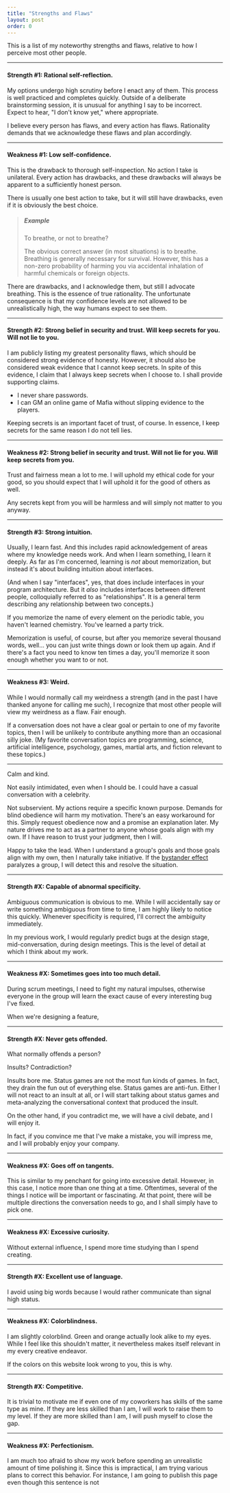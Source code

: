 ```yaml
---
title: "Strengths and Flaws"
layout: post
order: 0
---
```


This is a list of my noteworthy strengths and flaws, relative to how I perceive most other people.

----

#### Strength #1: Rational self-reflection.

My options undergo high scrutiny before I enact any of them. This process is well practiced and completes quickly. Outside of a deliberate brainstorming session, it is unusual for anything I say to be incorrect. Expect to hear, "I don't know yet," where appropriate.

I believe every person has flaws, and every action has flaws. Rationality demands that we acknowledge these flaws and plan accordingly.

----

#### Weakness #1: Low self-confidence.

This is the drawback to thorough self-inspection. No action I take is unilateral. Every action has drawbacks, and these drawbacks will always be apparent to a sufficiently honest person.

There is usually one best action to take, but it will still have drawbacks, even if it is obviously the best choice.

> ##### Example
>
> To breathe, or not to breathe?
>
> The obvious correct answer (in most situations) is to breathe. Breathing is generally necessary for survival. However, this has a non-zero probability of harming you via accidental inhalation of harmful chemicals or foreign objects.

There are drawbacks, and I acknowledge them, but still I advocate breathing. This is the essence of true rationality. The unfortunate consequence is that my confidence levels are not allowed to be unrealistically high, the way humans expect to see them.

----

#### Strength #2: Strong belief in security and trust. Will keep secrets for you. Will not lie to you.

I am publicly listing my greatest personality flaws, which should be considered strong evidence of honesty. However, it should also be considered weak evidence that I cannot keep secrets. In spite of this evidence, I claim that I always keep secrets when I choose to. I shall provide supporting claims.

* I never share passwords.
* I can GM an online game of Mafia without slipping evidence to the players.

Keeping secrets is an important facet of trust, of course. In essence, I keep secrets for the same reason I do not tell lies.

----

#### Weakness #2: Strong belief in security and trust. Will not lie for you. Will keep secrets from you.

Trust and fairness mean a lot to me. I will uphold my ethical code for your good, so you should expect that I will uphold it for the good of others as well.

Any secrets kept from you will be harmless and will simply not matter to you anyway.

----

#### Strength #3: Strong intuition.

Usually, I learn fast. And this includes rapid acknowledgement of areas where my knowledge needs work. And when I learn something, I learn it deeply. As far as I'm concerned, learning is *not* about memorization, but instead it's about building intuition about interfaces.

(And when I say "interfaces", yes, that does include interfaces in your program architecture. But it *also* includes interfaces between different people, colloquially referred to as "relationships". It is a general term describing any relationship between two concepts.)

If you memorize the name of every element on the periodic table, you haven't learned chemistry. You've learned a party trick.

Memorization is useful, of course, but after you memorize several thousand words, well... you can just write things down or look them up again. And if there's a fact you need to know ten times a day, you'll memorize it soon enough whether you want to or not.

----

#### Weakness #3: Weird.

While I would normally call my weirdness a strength (and in the past I have thanked anyone for calling me such), I recognize that most other people will view my weirdness as a flaw. Fair enough.

If a conversation does not have a clear goal or pertain to one of my favorite topics, then I will be unlikely to contribute anything more than an occasional silly joke. (My favorite conversation topics are programming, science, artificial intelligence, psychology, games, martial arts, and fiction relevant to these topics.)

----

Calm and kind.

Not easily intimidated, even when I should be. I could have a casual conversation with a celebrity.

Not subservient. My actions require a specific known purpose. Demands for blind obedience will harm my motivation. There's an easy workaround for this. Simply request obedience now and a promise an explanation later. My nature drives me to act as a partner to anyone whose goals align with my own. If I have reason to trust your judgment, then I will.

Happy to take the lead. When I understand a group's goals and those goals align with my own, then I naturally take initiative. If the [bystander effect](https://en.wikipedia.org/wiki/Bystander_effect) paralyzes a group, I will detect this and resolve the situation.

----

#### Strength #X: Capable of abnormal specificity.

Ambiguous communication is obvious to me. While I will accidentally say or write something ambiguous from time to time, I am highly likely to notice this quickly. Whenever specificity is required, I'll correct the ambiguity immediately.

In my previous work, I would regularly predict bugs at the design stage, mid-conversation, during design meetings. This is the level of detail at which I think about my work.

----

#### Weakness #X: Sometimes goes into too much detail.

During scrum meetings, I need to fight my natural impulses, otherwise everyone in the group will learn the exact cause of every interesting bug I've fixed.

When we're designing a feature, 

----

#### Strength #X: Never gets offended.

What normally offends a person?

Insults? Contradiction?

Insults bore me. Status games are not the most fun kinds of games. In fact, they drain the fun out of everything else. Status games are anti-fun. Either I will not react to an insult at all, or I will start talking about status games and meta-analyzing the conversational context that produced the insult.

On the other hand, if you contradict me, we will have a civil debate, and I will enjoy it.

In fact, if you convince me that I've make a mistake, you will impress me, and I will probably enjoy your company.

----

#### Weakness #X: Goes off on tangents.

This is similar to my penchant for going into excessive detail. However, in this case, I notice more than one thing at a time. Oftentimes, several of the things I notice will be important or fascinating. At that point, there will be multiple directions the conversation needs to go, and I shall simply have to pick one.

----

#### Weakness #X: Excessive curiosity.

Without external influence, I spend more time studying than I spend creating.

----

#### Strength #X: Excellent use of language.

I avoid using big words because I would rather communicate than signal high status.

----

#### Weakness #X: Colorblindness.

I am slightly colorblind. Green and orange actually look alike to my eyes. While I feel like this shouldn't matter, it nevertheless makes itself relevant in my every creative endeavor.

If the colors on this website look wrong to you, this is why.

----

#### Strength #X: Competitive.

It is trivial to motivate me if even one of my coworkers has skills of the same type as mine. If they are less skilled than I am, I will work to raise them to my level. If they are more skilled than I am, I will push myself to close the gap.

----

#### Weakness #X: Perfectionism.

I am much too afraid to show my work before spending an unrealistic amount of time polishing it. Since this is impractical, I am trying various plans to correct this behavior. For instance, I am going to publish this page even though this sentence is not
